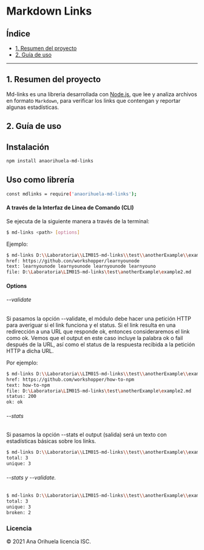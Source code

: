 # Markdown Links

## Índice

- [1. Resumen del proyecto](#1-resumen-del-proyecto)
- [2. Guía de uso](#2-Guía-de-uso)

---

## 1. Resumen del proyecto

Md-links es una libreria desarrollada con [Node.js](https://nodejs.org/), que lee y analiza archivos
en formato `Markdown`, para verificar los links que contengan y reportar
algunas estadísticas.

## 2. Guía de uso

## Instalación

```sh
npm install anaorihuela-md-links
```

## Uso como librería

```sh
const mdlinks = require('anaorihuela-md-links');
```

#### A través de la Interfaz de Linea de Comando (CLI)

Se ejecuta de la siguiente manera a través de la terminal:

```sh
$ md-links <path> [options]
```

Ejemplo:

```sh
$ md-links D:\\Laboratoria\\LIM015-md-links\\test\\anotherExample\\example2.md
href: https://github.con/workshopper/learnyounode
text: learnyounode learnyounode learnyounode learnyouno
file: D:\Laboratoria\LIM015-md-links\test\anotherExample\example2.md
```

#### Options

###### --validate

Si pasamos la opción --validate, el módulo debe hacer una petición HTTP para averiguar si el link funciona y el status. Si el link resulta en una redirección a una URL que responde ok, entonces consideraremos el link como ok.
Vemos que el output en este caso incluye la palabra ok o fail después de la URL, así como el status de la respuesta recibida a la petición HTTP a dicha URL.

Por ejemplo:

```sh
$ md-links D:\\Laboratoria\\LIM015-md-links\\test\\anotherExample\\example2.md --validate
href: https://github.com/workshopper/how-to-npm
text: how-to-npm
file: D:\Laboratoria\LIM015-md-links\test\anotherExample\example2.md
status: 200
ok: ok
```

###### --stats

Si pasamos la opción --stats el output (salida) será un texto con estadísticas básicas sobre los links.

```sh
$ md-links D:\\Laboratoria\\LIM015-md-links\\test\\anotherExample\\example2.md --stats
total: 3
unique: 3
```

###### --stats y --validate.

```sh
$ md-links D:\\Laboratoria\\LIM015-md-links\\test\\anotherExample\\example2.md --stats --validate
total: 3
unique: 3
broken: 2
```

### Licencia

© 2021 Ana Orihuela licencia ISC.
